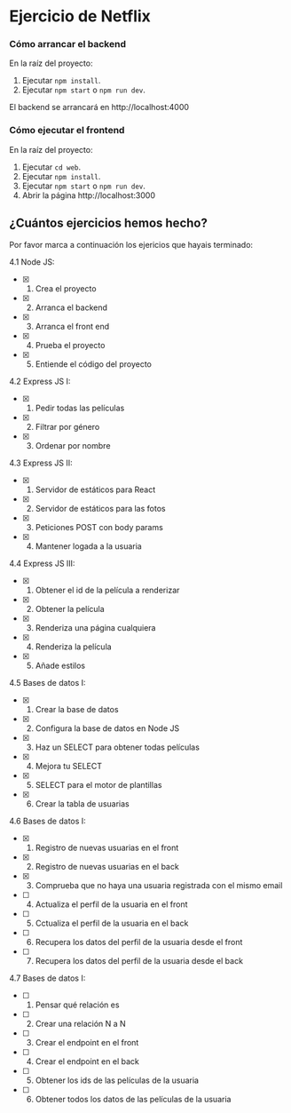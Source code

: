 # Ejercicio de Netflix

### Cómo arrancar el backend

En la raíz del proyecto:

1. Ejecutar `npm install`.
1. Ejecutar `npm start` o `npm run dev`.

El backend se arrancará en http://localhost:4000

### Cómo ejecutar el frontend

En la raíz del proyecto:

1. Ejecutar `cd web`.
1. Ejecutar `npm install`.
1. Ejecutar `npm start` o `npm run dev`.
1. Abrir la página http://localhost:3000

## ¿Cuántos ejercicios hemos hecho?

Por favor marca a continuación los ejericios que hayais terminado:

4.1 Node JS:

- [x] 1. Crea el proyecto
- [x] 2. Arranca el backend
- [x] 3. Arranca el front end
- [x] 4. Prueba el proyecto
- [x] 5. Entiende el código del proyecto

4.2 Express JS I:

- [X] 1. Pedir todas las películas
- [X] 2. Filtrar por género
- [X] 3. Ordenar por nombre

4.3 Express JS II:

- [X] 1. Servidor de estáticos para React
- [X] 2. Servidor de estáticos para las fotos
- [X] 3. Peticiones POST con body params
- [X] 4. Mantener logada a la usuaria

4.4 Express JS III:

- [X] 1. Obtener el id de la película a renderizar
- [X] 2. Obtener la película
- [X] 3. Renderiza una página cualquiera
- [X] 4. Renderiza la película
- [X] 5. Añade estilos

4.5 Bases de datos I:

- [X] 1. Crear la base de datos
- [X] 2. Configura la base de datos en Node JS
- [X] 3. Haz un SELECT para obtener todas películas
- [X] 4. Mejora tu SELECT
- [X] 5. SELECT para el motor de plantillas
- [X] 6. Crear la tabla de usuarias

4.6 Bases de datos I:

- [X] 1. Registro de nuevas usuarias en el front
- [X] 2. Registro de nuevas usuarias en el back
- [X] 3. Comprueba que no haya una usuaria registrada con el mismo email
- [ ] 4. Actualiza el perfil de la usuaria en el front
- [ ] 5. Cctualiza el perfil de la usuaria en el back
- [ ] 6. Recupera los datos del perfil de la usuaria desde el front
- [ ] 7. Recupera los datos del perfil de la usuaria desde el back

4.7 Bases de datos I:

- [ ] 1. Pensar qué relación es
- [ ] 2. Crear una relación N a N
- [ ] 3. Crear el endpoint en el front
- [ ] 4. Crear el endpoint en el back
- [ ] 5. Obtener los ids de las películas de la usuaria
- [ ] 6. Obtener todos los datos de las películas de la usuaria
